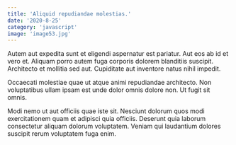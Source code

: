 ```yaml
---
title: 'Aliquid repudiandae molestias.'
date: '2020-8-25'
category: 'javascript'
image: 'image53.jpg'
---
```


Autem aut expedita sunt et eligendi aspernatur est pariatur. Aut eos ab id et vero et. Aliquam porro autem fuga corporis dolorem blanditiis suscipit. Architecto et mollitia sed aut. Cupiditate aut inventore natus nihil impedit.
 Occaecati molestiae quae ut atque animi repudiandae architecto. Non voluptatibus ullam ipsam est unde dolor omnis dolore non. Ut fugit sit omnis.
 Modi nemo ut aut officiis quae iste sit. Nesciunt dolorum quos modi exercitationem quam et adipisci quia officiis. Deserunt quia laborum consectetur aliquam dolorum voluptatem. Veniam qui laudantium dolores suscipit rerum voluptatem fuga enim.
